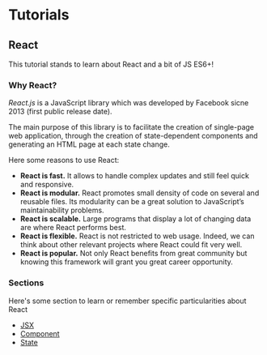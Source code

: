 # Tutorials

## React

This tutorial stands to learn about React and a bit of JS ES6+!

### Why React?

_React.js_ is a JavaScript library which was developed by Facebook sicne 2013 (first public release date).

The main purpose of this library is to facilitate the creation of single-page web application, through the creation of state-dependent components and generating an HTML page at each state change.

Here some reasons to use React:

* **React is fast.**
It allows to handle complex updates and still feel quick and responsive.
* **React is modular.**
React promotes small density of code on several and reusable files.
Its modularity can be a great solution to JavaScript’s maintainability problems.
* **React is scalable.**
Large programs that display a lot of changing data are where React performs best.
* **React is flexible.**
React is not restricted to web usage.
Indeed, we can think about other relevant projects where React could fit very well.
* **React is popular.**
Not only React benefits from great community but knowing this framework will grant you great career opportunity.

### Sections

Here's some section to learn or remember specific particularities about React

* [JSX](react/jsx.md)
* [Component](react/component.md)
* [State](react/state.md)
